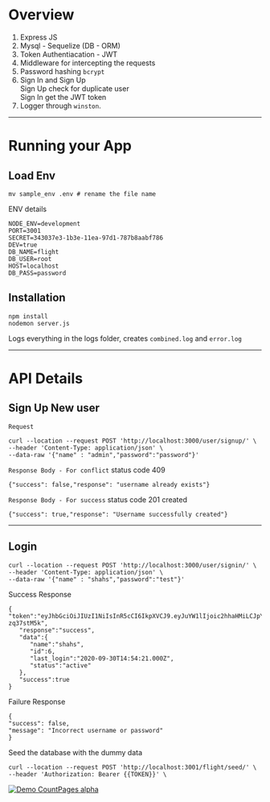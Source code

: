 
# Overview
 1. Express JS
 2. Mysql - Sequelize (DB - ORM)
 3. Token Authentiacation - JWT
 4. Middleware for intercepting the requests
 5. Password hashing `bcrypt`
 6. Sign In and Sign Up
		 <br>Sign Up check for duplicate user
		 <br>Sign In get the JWT token
 7. Logger through `winston`.
	 
---

# Running your App

## Load Env

```
mv sample_env .env # rename the file name
```
ENV details
```
NODE_ENV=development
PORT=3001
SECRET=343037e3-1b3e-11ea-97d1-787b8aabf786
DEV=true
DB_NAME=flight
DB_USER=root
HOST=localhost
DB_PASS=password
```
## Installation

```
npm install 
nodemon server.js
```

Logs everything in the logs folder, creates `combined.log` and `error.log`

---

# API Details

## Sign Up New user
`Request`
```curl
curl --location --request POST 'http://localhost:3000/user/signup/' \
--header 'Content-Type: application/json' \
--data-raw '{"name" : "admin","password":"password"}'
```
`Response Body - For conflict`
status code 409
```
{"success": false,"response": "username already exists"}
```
`Response Body - For success`
status code 201 created
```
{"success": true,"response": "Username successfully created"}
```
---
## Login

```
curl --location --request POST 'http://localhost:3000/user/signin/' \
--header 'Content-Type: application/json' \
--data-raw '{"name" : "shahs","password":"test"}'
```
Success Response
```
{
"token":"eyJhbGciOiJIUzI1NiIsInR5cCI6IkpXVCJ9.eyJuYW1lIjoic2hhaHMiLCJpYXQiOjE2MDE1NTk5NzgsImV4cCI6MTYwMTY0NjM3OH0.aAkTMKt6Uz2CyDxMtkEAJb2DDnoNkb3QP-zq37stM5k",
   "response":"success",
   "data":{
      "name":"shahs",
      "id":6,
      "last_login":"2020-09-30T14:54:21.000Z",
      "status":"active"
   },
   "success":true
}
```
Failure Response
```
{
"success": false,
"message": "Incorrect username or password"
}
```

Seed the database with the dummy data
```
curl --location --request POST 'http://localhost:3001/flight/seed/' \
--header 'Authorization: Bearer {{TOKEN}}' \
```
[![Demo CountPages alpha](output.gif)]()
